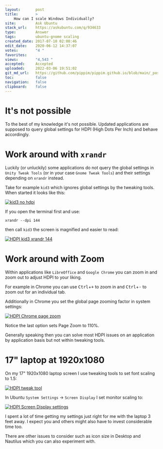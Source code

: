 ```yaml
---
layout:       post
title:        >
    How can I scale Windows Individually?
site:         Ask Ubuntu
stack_url:    https://askubuntu.com/q/934633
type:         Answer
tags:         ubuntu-gnome scaling
created_date: 2017-07-10 02:00:46
edit_date:    2020-06-12 14:37:07
votes:        "4 "
favorites:    
views:        "4,543 "
accepted:     Accepted
uploaded:     2022-03-06 19:51:02
git_md_url:   https://github.com/pippim/pippim.github.io/blob/main/_posts/2017/2017-07-10-How-can-I-scale-Windows-Individually_.md
toc:          false
navigation:   false
clipboard:    false
---
```


# It's not possible

To the best of my knowledge it's not possible. Updated applications are supposed to query global settings for HDPI (High Dots Per Inch) and behave accordingly.

# Work around with `xrandr`

Luckily (or unluckily) some applications do not query the global settings in `Unity Tweak Tools` (or in your case `Gnome Tweak Tools`) and their settings depending on `xrandr` instead.

Take for example `kid3` which ignores global settings by the tweaking tools. When started it looks like this:

[![kid3 no hdpi][1]][1]

If you open the terminal first and use:

``` 
xrandr --dpi 144
```

then call `kid3` the screen is magnified and easier to read:

[![HDPI kid3 xrandr 144][2]][2]

# Work around with Zoom

Within applications like `LibreOffice` and `Google Chrome` you can zoom in and zoom out to adjust HDPI to your liking.

For example in Chrome you can use <kbd>Ctrl</kbd>+<kbd>+</kbd> to zoom in and <kbd>Ctrl</kbd>+<kbd>-</kbd> to zoom out for an individual tab.

Additionally in Chrome you set the global page zooming factor in system settings:

[![HDPI Chrome page zoom][3]][3]

Notice the last option sets Page Zoom to 110%.

Generally speaking then you can solve most HDPI issues on an application by application basis but not within tweaking tools.

# 17" laptop at 1920x1080

On my 17" 1920x1080 laptop screen I use tweaking tools to set font scaling to 1.5:

[![HDPI tweak tool][4]][4]

In Ubuntu `System Settings` -> `Screen Display` I set monitor scaling to:

[![HDPI Screen Display settings][5]][5]

I spent a lot of time getting my settings just right for me with the laptop 3 feet away. I expect you and others might also have to invest considerable time too.

There are other issues to consider such as icon size in Desktop and Nautilus which you can also experiment with.


  [1]: https://i.stack.imgur.com/AhkJq.png
  [2]: https://i.stack.imgur.com/cep7d.png
  [3]: https://i.stack.imgur.com/nFW6c.png
  [4]: https://i.stack.imgur.com/YSzdX.png
  [5]: https://i.stack.imgur.com/EzsAT.png
